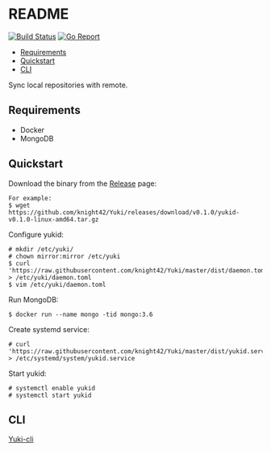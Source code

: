 README
=======

[![Build Status](https://travis-ci.org/knight42/Yuki.svg?branch=master)](https://travis-ci.org/knight42/Yuki)
[![Go Report](https://goreportcard.com/badge/github.com/knight42/Yuki)](https://goreportcard.com/report/github.com/knight42/Yuki)

- [Requirements](#requirements)
- [Quickstart](#quickstart)
- [CLI](#cli)

Sync local repositories with remote.

## Requirements

* Docker
* MongoDB

## Quickstart

Download the binary from the [Release](https://github.com/knight42/Yuki/releases) page:

```
For example:
$ wget https://github.com/knight42/Yuki/releases/download/v0.1.0/yukid-v0.1.0-linux-amd64.tar.gz
```

Configure yukid:

```
# mkdir /etc/yuki/
# chown mirror:mirror /etc/yuki
$ curl 'https://raw.githubusercontent.com/knight42/Yuki/master/dist/daemon.toml' > /etc/yuki/daemon.toml
$ vim /etc/yuki/daemon.toml
```

Run MongoDB:

```
$ docker run --name mongo -tid mongo:3.6
```

Create systemd service:
```
# curl 'https://raw.githubusercontent.com/knight42/Yuki/master/dist/yukid.service' > /etc/systemd/system/yukid.service
```

Start yukid:
```
# systemctl enable yukid
# systemctl start yukid
```

## CLI

[Yuki-cli](https://github.com/knight42/Yuki-cli)

